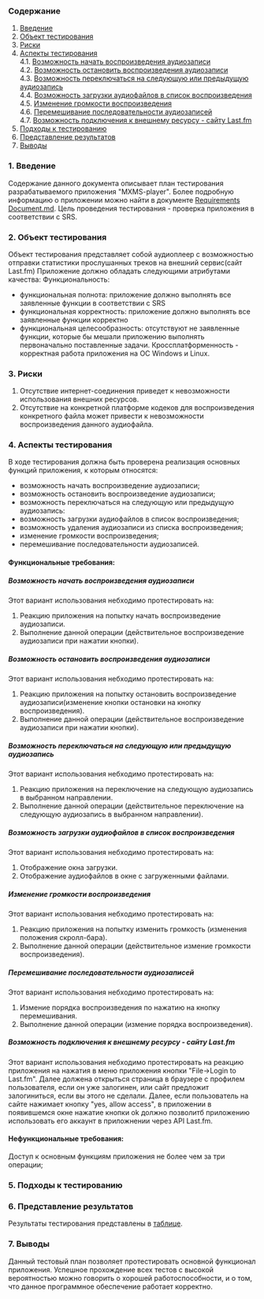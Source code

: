### Содержание
  1. [Введение](#1)
  2. [Объект тестирования](#2)
  3. [Риски](#3)
  4. [Аспекты тестирования](#4)<br>
    4.1. [Возможность начать воспроизведения аудиозаписи](#001)<br>
    4.2. [Возможность остановить воспроизведения аудиозаписи](#002)<br>
    4.3. [Возможность переключаться на следующую или предыдущую аудиозапись](#003)<br>
    4.4. [Возможность загрузки аудиофайлов в список воспроизведения](#004)<br>
    4.5. [Изменение громкости воспроизведения](#005)<br>
    4.6. [Перемешивание последовательности аудиозаписей](#006)<br>
    4.7. [Возможность подключения к внешнему ресурсу - сайту Last.fm](#007)<br>
5. [Подходы к тестированию](#5)
6. [Представление результатов](#6)
7. [Выводы](#7)


<a name="1"></a>
### 1. Введение
  Содержание данного документа описывает план тестирования разрабатываемого приложения "MXMS-player". Более подробную информацию о приложении можно найти в документе [Requirements Document.md](https://github.com/vanosss/AudioscrobblerLastFm/blob/master/Documents/Requirements/Requirements%20Document.md). Цель проведения тестирования - проверка приложения в соответствии с SRS.

<a name="2"></a>
### 2. Объект тестирования
  Объект тестирования представляет собой аудиоплеер с возможностью отправки статистики прослушанных треков на внешний сервис(сайт Last.fm)
  Приложение должно обладать следующими атрибутами качества:
  	Функциональность:
+ функциональная полнота: приложение должно выполнять все заявленные функции в соответствии с SRS
+ функциональная корректность: приложение должно выполнять все заявленные функции корректно
+ функциональная целесообразность: отсутствуют не заявленные функции, которые бы мешали приложению выполнять первоначально поставленные задачи.
	Кроссплатформенность - корректная работа приложения на ОС Windows и Linux.

<a name="3"></a>
### 3. Риски
  1. Отсутствие интернет-соединения приведет к невозможности использования внешних ресурсов.
  2. Отсутствие на конкретной платформе кодеков для воспроизведения конкретного файла может привести к невозможности воспроизведения данного аудиофайла.


<a name="4"></a>
### 4. Аспекты тестирования
В ходе тестирования должна быть проверена реализация основных функций приложения, к которым относятся:
* возможность начать воспроизведение аудиозаписи;
* возможность остановить воспроизведение аудиозаписи;
* возможность переключаться на следующую или предыдущую аудиозапись:
* возможность загрузки аудиофайлов в список воспроизведения;
* возможность удаления аудиозаписи из списка воспроизведения;
* изменение громкости воспроизведения;
* перемешивание последовательности аудиозаписей.

#### Функциональные требования:

<a name="001"></a>
##### Возможность начать воспроизведения аудиозаписи
Этот вариант использования небходимо протестировать на:
1. Реакцию приложения на попытку начать воспроизведение аудиозаписи.
2. Выполнение данной операции (действительное воспроизведение аудиозаписи при нажатии кнопки).

<a name="002"></a>
##### Возможность остановить воспроизведения аудиозаписи
Этот вариант использования небходимо протестировать на:
1. Реакцию приложения на попытку остановить воспроизведение аудиозаписи(изменение кнопки остановки на кнопку воспроизведения).
2. Выполнение данной операции (действительное воспроизведение аудиозаписи при нажатии кнопки).

<a name="003"></a>
##### Возможность переключаться на следующую или предыдущую аудиозапись
Этот вариант использования небходимо протестировать на:
1. Реакцию приложения на переключение на следующую аудиозапись в выбранном направлении.
2. Выполнение данной операции (действительное переключение на следующую аудиозапись в выбранном направлении).

<a name="004"></a>
##### Возможность загрузки аудиофайлов в список воспроизведения
Этот вариант использования небходимо протестировать на:
1. Отображение окна загрузки.
2. Отображение аудиофайлов в окне с загруженными файлами.


<a name="005"></a>
##### Изменение громкости воспроизведения
Этот вариант использования небходимо протестировать на:
1. Реакцию приложения на попытку изменить громкость (изменения положения скролл-бара).
2. Выполнение данной операции (действительное измение громкости воспроизведения).

<a name="006"></a>
##### Перемешивание последовательности аудиозаписей
Этот вариант использования небходимо протестировать на:
1. Измение порядка воспроизведения по нажатию на кнопку перемешивания.
2. Выполнение данной операции (измение порядка воспроизведения).

<a name="007"></a>
##### Возможность подключения к внешнему ресурсу - сайту Last.fm
Этот вариант использования небходимо протестировать на реакцию приложения на нажатия в меню приложения кнопки "File->Login to Last.fm". Далее должена открыться страница в браузере с профилем пользователя, если он уже залогинен, или сайт предложит залогиниться, если вы этого не сделали. Далее, если пользователь на сайте нажимает кнопку "yes, allow access", в приложении в появившемся окне нажатие кнопки ok должно позволитб приложению использовать его аккаунт в приложнении через API Last.fm. 

#### Нефункциональные требования:
Доступ к основным функциям приложения не более чем за три операции;

<a name="5"></a>
### 5. Подходы к тестированию


<a name="6"></a>
### 6. Представление результатов
Результаты тестирования представлены в [таблице](https://github.com/vanosss/AudioscrobblerLastFm/blob/master/Testing/TestResults.md).

<a name="7"></a>
### 7. Выводы
Данный тестовый план позволяет протестировать основной функционал приложения. Успешное прохождение всех тестов с высокой вероятностью можно говорить о хорошей работоспособности, и о том, что данное программное обеспечение работает корректно.


